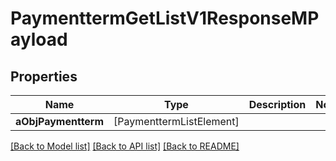 # PaymenttermGetListV1ResponseMPayload

## Properties
Name | Type | Description | Notes
------------ | ------------- | ------------- | -------------
**aObjPaymentterm** | [PaymenttermListElement] |  | 

[[Back to Model list]](../README.md#documentation-for-models) [[Back to API list]](../README.md#documentation-for-api-endpoints) [[Back to README]](../README.md)


